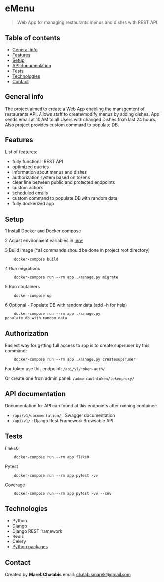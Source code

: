 # eMenu

> Web App for managing restaurants menus and dishes with REST API.

## Table of contents

- [General info](#general-info)
- [Features](#features)
- [Setup](#setup)
- [API documentation](#api-documentation)
- [Tests](#tests)
- [Technologies](#technologies)
- [Contact](#contact)

## General info

The project aimed to create a Web App enabling the management of restaurants API.
Allows staff to create/modify menus by adding dishes. App sends email at 10 AM
to all Users with changed Dishes from last 24 hours. Also project provides custom
command to populate DB.

## Features

List of features:
- fully functional REST API
- optimized queries
- information about menus and dishes
- authorization system based on tokens
- clear line between public and protected endpoints
- custom actions
- scheduled emails
- custom command to populate DB with random data
- fully dockerized app

## Setup

1 Install Docker and Docker compose

2 Adjust environment variables in [.env](emenu/.env)

3 Build image (*all commands should be done in project root directory)
```
    docker-compose build
```
4 Run migrations
```
    docker-compose run --rm app ./manage.py migrate
```
5 Run containers
```
    docker-compose up
```
6 Optional - Populate DB with random data (add -h for help)
```
    docker-compose run --rm app ./manage.py populate_db_with_random_data
```

## Authorization

Easiest way for getting full access to app is to create superuser
by this command:
```
    docker-compose run --rm app ./manage.py createsuperuser
```
For token use this endpoint: `/api/v1/token-auth/`

Or create one from admin panel: `/admin/authtoken/tokenproxy/`

## API documentation

Documentation for API can found at this endpoints after running container:

- `/api/v1/documentation/` : Swagger documentation
- `/api/v1/` : Django Rest Framework Browsable API

## Tests

Flake8
```
    docker-compose run --rm app flake8
```

Pytest
```
    docker-compose run --rm app pytest -vv
```

Coverage
```
    docker-compose run --rm app pytest -vv --cov
```

## Technologies

- Python 
- Django 
- Django REST framework 
- Redis
- Celery
- [Python packages](requirements.txt)

## Contact

Created by <b>Marek Chałabis</b> email: chalabismarek@gmail.com

